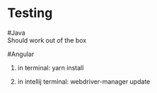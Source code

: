 # Testing

#Java<br>
  Should work out of the box

#Angular
1. in terminal:
  yarn install

2. in intellij terminal:
  webdriver-manager update
